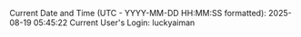 Current Date and Time (UTC - YYYY-MM-DD HH:MM:SS formatted): 2025-08-19 05:45:22
Current User's Login: luckyaiman
